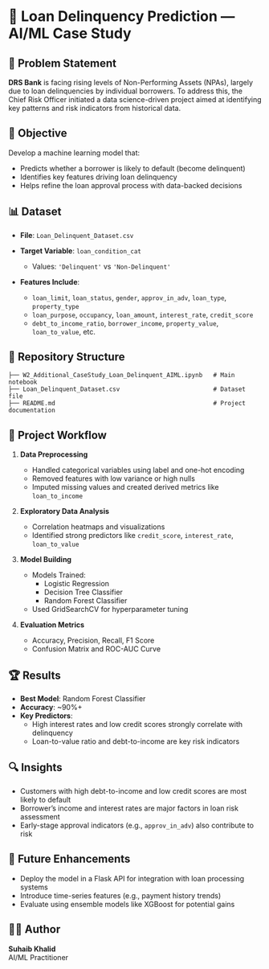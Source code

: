 # 🏦 Loan Delinquency Prediction — AI/ML Case Study

## 📌 Problem Statement

**DRS Bank** is facing rising levels of Non-Performing Assets (NPAs), largely due to loan delinquencies by individual borrowers. To address this, the Chief Risk Officer initiated a data science-driven project aimed at identifying key patterns and risk indicators from historical data.

## 🎯 Objective

Develop a machine learning model that:
- Predicts whether a borrower is likely to default (become delinquent)
- Identifies key features driving loan delinquency
- Helps refine the loan approval process with data-backed decisions

## 📊 Dataset

- **File**: `Loan_Delinquent_Dataset.csv`
- **Target Variable**: `loan_condition_cat`
  - Values: `'Delinquent'` vs `'Non-Delinquent'`

- **Features Include**:
  - `loan_limit`, `loan_status`, `gender`, `approv_in_adv`, `loan_type`, `property_type`
  - `loan_purpose`, `occupancy`, `loan_amount`, `interest_rate`, `credit_score`
  - `debt_to_income_ratio`, `borrower_income`, `property_value`, `loan_to_value`, etc.

## 📁 Repository Structure

```
├── W2_Additional_CaseStudy_Loan_Delinquent_AIML.ipynb   # Main notebook
├── Loan_Delinquent_Dataset.csv                          # Dataset file
├── README.md                                            # Project documentation
```

## 🧪 Project Workflow

1. **Data Preprocessing**
   - Handled categorical variables using label and one-hot encoding
   - Removed features with low variance or high nulls
   - Imputed missing values and created derived metrics like `loan_to_income`

2. **Exploratory Data Analysis**
   - Correlation heatmaps and visualizations
   - Identified strong predictors like `credit_score`, `interest_rate`, `loan_to_value`

3. **Model Building**
   - Models Trained:
     - Logistic Regression
     - Decision Tree Classifier
     - Random Forest Classifier
   - Used GridSearchCV for hyperparameter tuning

4. **Evaluation Metrics**
   - Accuracy, Precision, Recall, F1 Score
   - Confusion Matrix and ROC-AUC Curve

## 🏆 Results

- **Best Model**: Random Forest Classifier
- **Accuracy**: ~90%+
- **Key Predictors**:
  - High interest rates and low credit scores strongly correlate with delinquency
  - Loan-to-value ratio and debt-to-income are key risk indicators

## 🔍 Insights

- Customers with high debt-to-income and low credit scores are most likely to default
- Borrower’s income and interest rates are major factors in loan risk assessment
- Early-stage approval indicators (e.g., `approv_in_adv`) also contribute to risk

## 🚀 Future Enhancements

- Deploy the model in a Flask API for integration with loan processing systems
- Introduce time-series features (e.g., payment history trends)
- Evaluate using ensemble models like XGBoost for potential gains

## 👨‍💻 Author

**Suhaib Khalid**  
AI/ML Practitioner 
